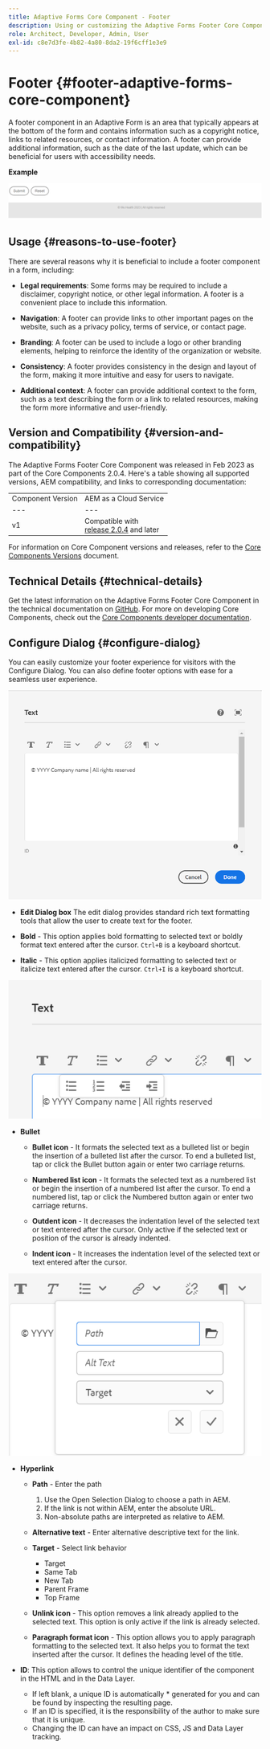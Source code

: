 ```yaml
---
title: Adaptive Forms Core Component - Footer
description: Using or customizing the Adaptive Forms Footer Core Component.
role: Architect, Developer, Admin, User
exl-id: c8e7d3fe-4b82-4a80-8da2-19f6cff1e3e9
---
```

# Footer {#footer-adaptive-forms-core-component}

A footer component in an Adaptive Form is an area that typically appears at the bottom of the form and contains information such as a copyright notice, links to related resources, or contact information. A footer can provide additional information, such as the date of the last update, which can be beneficial for users with accessibility needs.

**Example**

![](/help/adaptive-forms/assets/footer.png)

## Usage {#reasons-to-use-footer}

There are several reasons why it is beneficial to include a footer component in a form, including:

*   **Legal requirements**: Some forms may be required to include a disclaimer, copyright notice, or other legal information. A footer is a convenient place to include this information.

*   **Navigation**: A footer can provide links to other important pages on the website, such as a privacy policy, terms of service, or contact page.

*   **Branding**: A footer can be used to include a logo or other branding elements, helping to reinforce the identity of the organization or website.

*   **Consistency**: A footer provides consistency in the design and layout of the form, making it more intuitive and easy for users to navigate.

*   **Additional context**: A footer can provide additional context to the form, such as a text describing the form or a link to related resources, making the form more informative and user-friendly.

## Version and Compatibility {#version-and-compatibility}

The Adaptive Forms Footer Core Component was released in Feb 2023 as part of the Core Components 2.0.4. Here's a table showing all supported versions, AEM compatibility, and links to corresponding documentation:

|||
|---|---|
|Component Version|AEM as a Cloud Service|
|--- |--- |
|v1|Compatible with<br>[release 2.0.4](/help/versions.md) and later|Compatible|Compatible|

For information on Core Component versions and releases, refer to the [Core Components Versions](/help/versions.md) document.

<!-- ## Sample Component Output {#sample-component-output}

To experience the Accordion Component as well as see examples of its configuration options as well as HTML and JSON output, visit the [Component Library](https://adobe.com/go/aem_cmp_library_accordion). -->

## Technical Details {#technical-details}

Get the latest information on the Adaptive Forms Footer Core Component in the technical documentation on [GitHub](https://github.com/adobe/aem-core-forms-components/tree/master/ui.af.apps/src/main/content/jcr_root/apps/core/fd/components/form/footer/v1/footer). For more on developing Core Components, check out the [Core Components developer documentation](/help/developing/overview.md).


## Configure Dialog {#configure-dialog}

You can easily customize your footer experience for visitors with the Configure Dialog. You can also define footer options with ease for a seamless user experience.

![Properties tab](/help/adaptive-forms/assets/footer_propertiestab.png)

*   **Edit Dialog box**
The edit dialog provides standard rich text formatting tools that allow the user to create text for the footer.

*   **Bold** - This option applies bold formatting to selected text or boldly   format text entered after the cursor. `Ctrl+B` is a keyboard shortcut.

*   **Italic** - This option applies italicized formatting to selected text or   italicize text entered after the cursor. `Ctrl+I` is a keyboard shortcut.

![Bullet Options](/help/adaptive-forms/assets/footer_bullet.png)


*   **Bullet**

    *   **Bullet icon** - It formats the selected text as a bulleted list or begin the insertion of a bulleted list after the cursor. To end a bulleted list, tap or click the Bullet button again or enter two carriage returns.

    *   **Numbered list icon** - It formats the selected text as a numbered list or begin the insertion of a numbered list after the cursor. To end a numbered list, tap or click the Numbered button again or enter two carriage returns.

    *   **Outdent icon** - It decreases the indentation level of the selected text or text entered after the cursor. Only active if the selected text or position of the cursor is already indented.
    
    *   **Indent icon** - It increases the indentation level of the selected text or text entered after the cursor.

 ![Hyperlink Options](/help/adaptive-forms/assets/footer_link.png)

*   **Hyperlink**

    *   **Path** - Enter the path
        1. Use the Open Selection Dialog to choose a path in AEM.
        1. If the link is not within AEM, enter the absolute URL.
        1. Non-absolute paths are interpreted as relative to AEM.
    
    *   **Alternative text** - Enter alternative descriptive text for the link.

    *   **Target** - Select link behavior
        * Target
        * Same Tab
        * New Tab
        * Parent Frame
        * Top Frame

    *   **Unlink icon** - This option removes a link already applied to the selected text. This option is only active if the link is already selected.

    *   **Paragraph format icon** - This option allows you to apply paragraph formatting to the selected text. It also helps you to format the text inserted after the cursor. It defines the heading level of the title.

*   **ID**: This option allows to control the unique identifier of the component in the HTML and in the Data Layer.

    * If left blank, a unique ID is automatically * generated for you and can be found by inspecting the resulting page.
    * If an ID is specified, it is the responsibility of the author to make sure that it is unique.
    * Changing the ID can have an impact on CSS, JS and Data Layer tracking.
